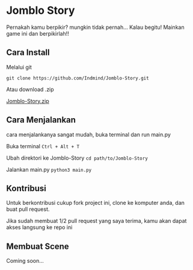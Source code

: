 # Jomblo Story

Pernakah kamu berpikir? mungkin tidak pernah... 
Kalau begitu! Mainkan game ini dan berpikirlah!!

## Cara Install

Melalui git

` git clone https://github.com/Indmind/Jomblo-Story.git `

Atau download .zip

[Jomblo-Story.zip](https://github.com/Indmind/Jomblo-Story/archive/master.zip)

## Cara Menjalankan

cara menjalankanya sangat mudah, buka terminal dan run main.py

Buka terminal
` Ctrl + Alt + T `

Ubah direktori ke Jomblo-Story
` cd path/to/Jomblo-Story `

Jalankan main.py
` python3 main.py `

## Kontribusi

Untuk berkontribusi cukup fork project ini, clone ke
komputer anda, dan buat pull request. 

Jika sudah membuat 1/2 pull request yang saya terima, 
kamu akan dapat akses langsung ke repo ini

## Membuat Scene

Coming soon...
